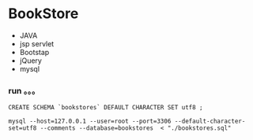 # BookStore

* JAVA
* jsp servlet
* Bootstap
* jQuery
* mysql

### run 。。。

    CREATE SCHEMA `bookstores` DEFAULT CHARACTER SET utf8 ;

    mysql --host=127.0.0.1 --user=root --port=3306 --default-character-set=utf8 --comments --database=bookstores  < "./bookstores.sql"